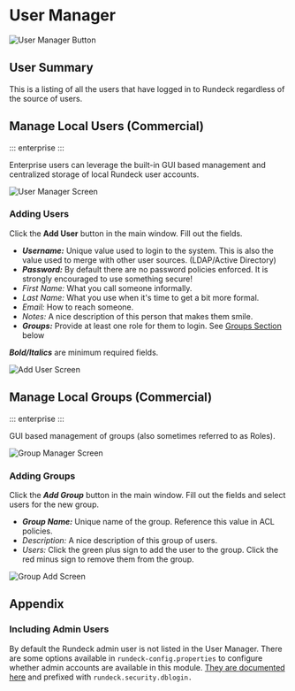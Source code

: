 # User Manager

![User Manager Button](/assets/img/usermgr-menu-button.png)

## User Summary

This is a listing of all the users that have logged in to Rundeck regardless of the source of users.

## Manage Local Users (Commercial)
::: enterprise
:::

Enterprise users can leverage the built-in GUI based management and centralized storage of local Rundeck user accounts.

![User Manager Screen](/assets/img/usermgr-manage-users.png)

### Adding Users

Click the **Add User** button in the main window.  Fill out the fields.

  - ___Username:___ Unique value used to login to the system.  This is also the value used to merge with other user sources. (LDAP/Active Directory)
  - ___Password:___ By default there are no password policies enforced.  It is strongly encouraged to use something secure!
  - _First Name:_ What you call someone informally.
  - _Last Name:_ What you use when it's time to get a bit more formal.
  - _Email:_ How to reach someone.
  - _Notes:_ A nice description of this person that makes them smile.
  - ___Groups:___ Provide at least one role for them to login. See [Groups Section](#manage-local-groups) below

  ___Bold/Italics___ are minimum required fields.

![Add User Screen](/assets/img/usermgr-add-user.png)

## Manage Local Groups (Commercial)
::: enterprise
:::

GUI based management of groups (also sometimes referred to as Roles).

![Group Manager Screen](/assets/img/usermgr-manage-groups.png)

### Adding Groups

Click the ***Add Group*** button in the main window.  Fill out the fields and select users for the new group.

  - ___Group Name:___ Unique name of the group.  Reference this value in ACL policies.
  - _Description:_ A nice description of this group of users.
  - _Users:_ Click the green plus sign to add the user to the group.  Click the red minus sign to remove them from the group.

![Group Add Screen](/assets/img/usermgr-add-group.png)


## Appendix

### Including Admin Users
By default the Rundeck admin user is not listed in the User Manager.  There are some options available in `rundeck-config.properties` to configure whether admin accounts are available in this module.  [They are documented here](/administration/configuration/config-file-reference.md#rundeck-config-properties) and prefixed with `rundeck.security.dblogin.`
